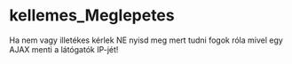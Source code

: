 # kellemes_Meglepetes
Ha nem vagy illetékes kérlek NE nyisd meg mert tudni fogok róla mivel egy AJAX menti a látógatók IP-jét!
